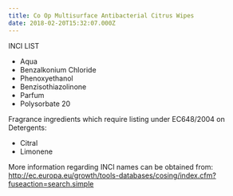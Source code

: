 ```yaml
---
title: Co Op Multisurface Antibacterial Citrus Wipes
date: 2018-02-20T15:32:07.000Z
---
```

INCI LIST

* Aqua
* Benzalkonium Chloride
* Phenoxyethanol
* Benzisothiazolinone
* Parfum
* Polysorbate 20

Fragrance ingredients which require listing under EC648/2004 on Detergents:

* Citral
* Limonene


More information regarding INCI names can be obtained from: http://ec.europa.eu/growth/tools-databases/cosing/index.cfm?fuseaction=search.simple
